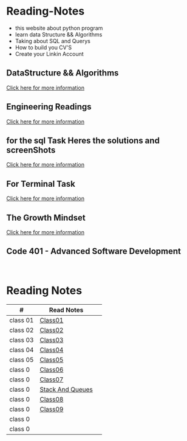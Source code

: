 # Reading-Notes

* this website about python program
* learn data Structure && Algorithms 
* Taking about SQL and Querys 
* How to build you CV'S 
* Create your Linkin Account 


## DataStructure && Algorithms 
[Click here for more information](./DataStructureAlgo.md)


## Engineering Readings
[Click here for more information](./EngineeringReadings.md)


## for the sql Task Heres the solutions and screenShots
[Click here for more information](./SQL.md)


## For Terminal Task 
[Click here for more information](./Terminal.md)

## The Growth Mindset
[Click here for more information](./TheGrowthMindset.MD)



<!-- ## Code 102 - Intro to Software Development

## Code 201 - Foundations of Software Development

## Code 301 - Intermediate Software Development -->

## Code 401 - Advanced Software Development

<!-- <table>
    <tr>
        <td>#</td>
        <td>class</td>
    </tr>
    <tr>
        
       
    </tr>

</table> -->

<br>

# Reading Notes
| # | Read Notes | |  
| --- | --- | ---
| class 01 | [Class01](./class01.md) 
| class 02 | [Class02](./class02.md) 
| class 03 | [Class03](./class03.md) 
| class 04 | [Class04](./class04.md) 
| class 05 | [Class05](./class05.md) 
| class 0  | [Class06](./class06.md) 
| class 0  | [Class07](./class07.md) 
| class 0  | [Stack And Queues ](./StackandQueues.md) 
| class 0 | [Class08](./class08.md) 
| class 0 |  [Class09](./class09.md)
| class 0 |  |
| class 0 |  |









